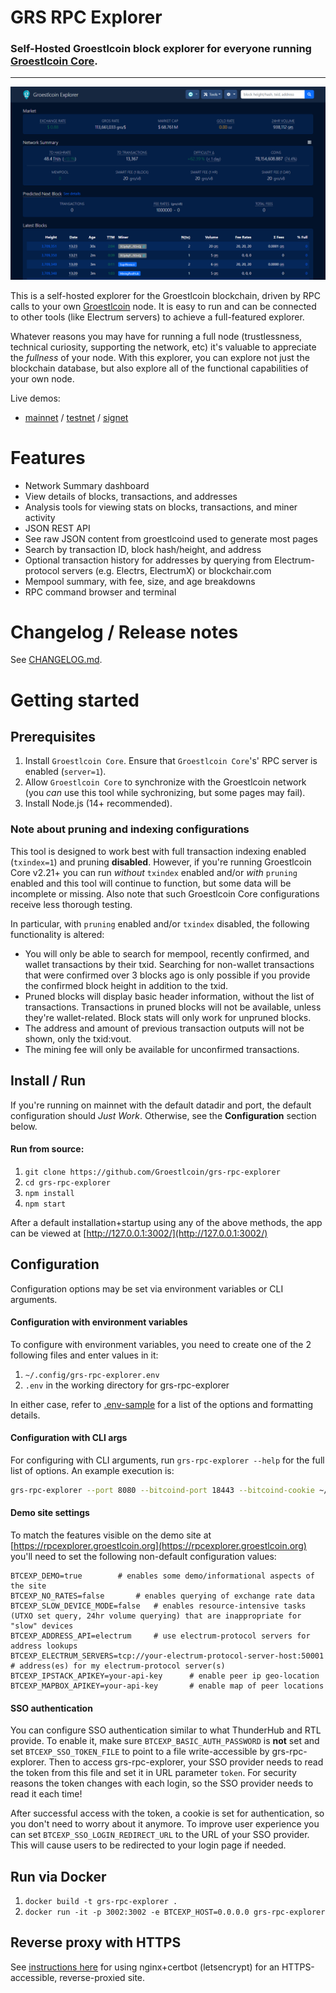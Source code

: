 # GRS RPC Explorer

### Self-Hosted Groestlcoin block explorer for everyone running [Groestlcoin Core](https://github.com/groestlcoin/groestlcoin).


---


![homepage](./public/img/preview.png)



This is a self-hosted explorer for the Groestlcoin blockchain, driven by RPC calls to your own [Groestlcoin](https://github.com/groestlcoin/groestlcoin) node. It is easy to run and can be connected to other tools (like Electrum servers) to achieve a full-featured explorer.

Whatever reasons you may have for running a full node (trustlessness, technical curiosity, supporting the network, etc) it's valuable to appreciate the *fullness* of your node. With this explorer, you can explore not just the blockchain database, but also explore all of the functional capabilities of your own node.

Live demos:

* [mainnet](https://rpcexplorer.groestlcoin.org) / [testnet](https://rpcexplorer-test.groestlcoin.org) / [signet](https://rpcexplorer-signet.groestlcoin.org)


# Features

* Network Summary dashboard
* View details of blocks, transactions, and addresses
* Analysis tools for viewing stats on blocks, transactions, and miner activity
* JSON REST API
* See raw JSON content from groestlcoind used to generate most pages
* Search by transaction ID, block hash/height, and address
* Optional transaction history for addresses by querying from Electrum-protocol servers (e.g. Electrs, ElectrumX) or blockchair.com
* Mempool summary, with fee, size, and age breakdowns
* RPC command browser and terminal


# Changelog / Release notes

See [CHANGELOG.md](/CHANGELOG.md).


# Getting started

## Prerequisites

1. Install `Groestlcoin Core`. Ensure that `Groestlcoin Core`'s' RPC server is enabled (`server=1`).
2. Allow `Groestlcoin Core` to synchronize with the Groestlcoin network (you *can* use this tool while sychronizing, but some pages may fail).
3. Install Node.js (14+ recommended).

### Note about pruning and indexing configurations

This tool is designed to work best with full transaction indexing enabled (`txindex=1`) and pruning **disabled**.
However, if you're running Groestlcoin Core v2.21+ you can run *without* `txindex` enabled and/or *with* `pruning` enabled and this tool will continue to function, but some data will be incomplete or missing. Also note that such Groestlcoin Core configurations receive less thorough testing.

In particular, with `pruning` enabled and/or `txindex` disabled, the following functionality is altered:

* You will only be able to search for mempool, recently confirmed, and wallet transactions by their txid. Searching for non-wallet transactions that were confirmed over 3 blocks ago is only possible if you provide the confirmed block height in addition to the txid.
* Pruned blocks will display basic header information, without the list of transactions. Transactions in pruned blocks will not be available, unless they're wallet-related. Block stats will only work for unpruned blocks.
* The address and amount of previous transaction outputs will not be shown, only the txid:vout.
* The mining fee will only be available for unconfirmed transactions.


## Install / Run

If you're running on mainnet with the default datadir and port, the default configuration should *Just Work*. Otherwise, see the **Configuration** section below.

#### Run from source:

1. `git clone https://github.com/Groestlcoin/grs-rpc-explorer`
2. `cd grs-rpc-explorer`
3. `npm install`
4. `npm start`

After a default installation+startup using any of the above methods, the app can be viewed at [http://127.0.0.1:3002/](http://127.0.0.1:3002/)


## Configuration

Configuration options may be set via environment variables or CLI arguments.

#### Configuration with environment variables

To configure with environment variables, you need to create one of the 2 following files and enter values in it:

1. `~/.config/grs-rpc-explorer.env`
2. `.env` in the working directory for grs-rpc-explorer

In either case, refer to [.env-sample](.env-sample) for a list of the options and formatting details.

#### Configuration with CLI args

For configuring with CLI arguments, run `grs-rpc-explorer --help` for the full list of options. An example execution is:

```bash
grs-rpc-explorer --port 8080 --bitcoind-port 18443 --bitcoind-cookie ~/.groestlcoin/regtest/.cookie
```

#### Demo site settings

To match the features visible on the demo site at [https://rpcexplorer.groestlcoin.org](https://rpcexplorer.groestlcoin.org) you'll need to set the following non-default configuration values:

    BTCEXP_DEMO=true 		# enables some demo/informational aspects of the site
    BTCEXP_NO_RATES=false		# enables querying of exchange rate data
    BTCEXP_SLOW_DEVICE_MODE=false	# enables resource-intensive tasks (UTXO set query, 24hr volume querying) that are inappropriate for "slow" devices
    BTCEXP_ADDRESS_API=electrum 	# use electrum-protocol servers for address lookups
    BTCEXP_ELECTRUM_SERVERS=tcp://your-electrum-protocol-server-host:50001		# address(es) for my electrum-protocol server(s)
    BTCEXP_IPSTACK_APIKEY=your-api-key		# enable peer ip geo-location
    BTCEXP_MAPBOX_APIKEY=your-api-key		# enable map of peer locations

#### SSO authentication

You can configure SSO authentication similar to what ThunderHub and RTL provide.
To enable it, make sure `BTCEXP_BASIC_AUTH_PASSWORD` is **not** set and set `BTCEXP_SSO_TOKEN_FILE` to point to a file write-accessible by grs-rpc-explorer.
Then to access grs-rpc-explorer, your SSO provider needs to read the token from this file and set it in URL parameter `token`.
For security reasons the token changes with each login, so the SSO provider needs to read it each time!

After successful access with the token, a cookie is set for authentication, so you don't need to worry about it anymore.
To improve user experience you can set `BTCEXP_SSO_LOGIN_REDIRECT_URL` to the URL of your SSO provider.
This will cause users to be redirected to your login page if needed.

## Run via Docker

1. `docker build -t grs-rpc-explorer .`
2. `docker run -it -p 3002:3002 -e BTCEXP_HOST=0.0.0.0 grs-rpc-explorer`


## Reverse proxy with HTTPS

See [instructions here](docs/nginx-reverse-proxy.md) for using nginx+certbot (letsencrypt) for an HTTPS-accessible, reverse-proxied site.
